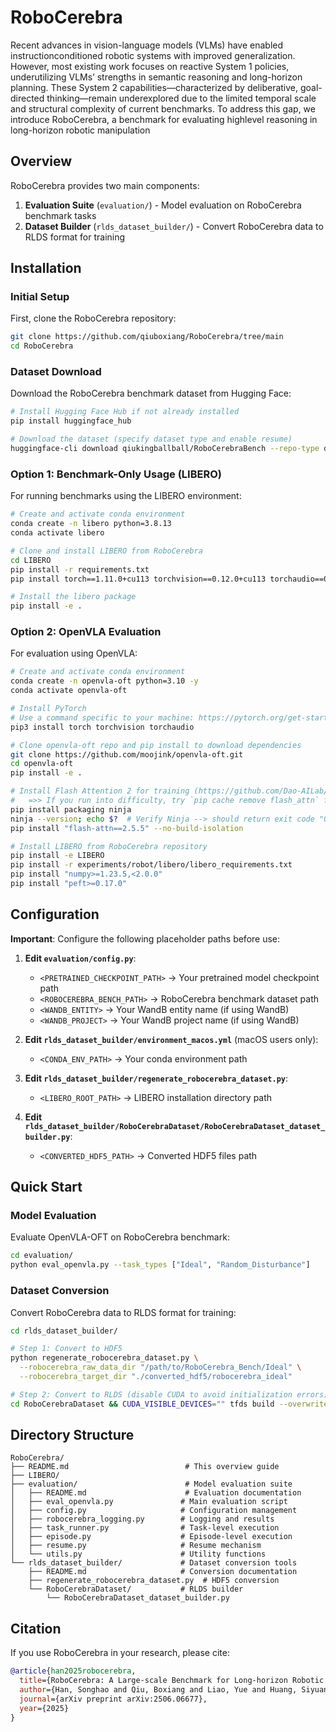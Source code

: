 # RoboCerebra

Recent advances in vision-language models (VLMs) have enabled instructionconditioned robotic systems with improved generalization. However, most existing work focuses on reactive System 1 policies, underutilizing VLMs’ strengths
in semantic reasoning and long-horizon planning. These System 2 capabilities—characterized by deliberative, goal-directed thinking—remain underexplored
due to the limited temporal scale and structural complexity of current benchmarks.
To address this gap, we introduce RoboCerebra, a benchmark for evaluating highlevel reasoning in long-horizon robotic manipulation

## Overview

RoboCerebra provides two main components:

1. **Evaluation Suite** (`evaluation/`) - Model evaluation on RoboCerebra benchmark tasks
2. **Dataset Builder** (`rlds_dataset_builder/`) - Convert RoboCerebra data to RLDS format for training

## Installation

### Initial Setup

First, clone the RoboCerebra repository:

```bash
git clone https://github.com/qiuboxiang/RoboCerebra/tree/main
cd RoboCerebra
```

### Dataset Download

Download the RoboCerebra benchmark dataset from Hugging Face:

```bash
# Install Hugging Face Hub if not already installed
pip install huggingface_hub

# Download the dataset (specify dataset type and enable resume)
huggingface-cli download qiukingballball/RoboCerebraBench --repo-type dataset --local-dir ./RoboCerebra_Bench --resume-download
```

### Option 1: Benchmark-Only Usage (LIBERO)

For running benchmarks using the LIBERO environment:

```bash
# Create and activate conda environment
conda create -n libero python=3.8.13
conda activate libero

# Clone and install LIBERO from RoboCerebra
cd LIBERO
pip install -r requirements.txt
pip install torch==1.11.0+cu113 torchvision==0.12.0+cu113 torchaudio==0.11.0 --extra-index-url https://download.pytorch.org/whl/cu113

# Install the libero package
pip install -e .
```

### Option 2: OpenVLA Evaluation

For evaluation using OpenVLA:

```bash
# Create and activate conda environment
conda create -n openvla-oft python=3.10 -y
conda activate openvla-oft

# Install PyTorch
# Use a command specific to your machine: https://pytorch.org/get-started/locally/
pip3 install torch torchvision torchaudio

# Clone openvla-oft repo and pip install to download dependencies
git clone https://github.com/moojink/openvla-oft.git
cd openvla-oft
pip install -e .

# Install Flash Attention 2 for training (https://github.com/Dao-AILab/flash-attention)
#   =>> If you run into difficulty, try `pip cache remove flash_attn` first
pip install packaging ninja
ninja --version; echo $?  # Verify Ninja --> should return exit code "0"
pip install "flash-attn==2.5.5" --no-build-isolation

# Install LIBERO from RoboCerebra repository
pip install -e LIBERO
pip install -r experiments/robot/libero/libero_requirements.txt
pip install "numpy>=1.23.5,<2.0.0"
pip install "peft>=0.17.0"
```

## Configuration

**Important**: Configure the following placeholder paths before use:

1. **Edit `evaluation/config.py`**:
   - `<PRETRAINED_CHECKPOINT_PATH>` → Your pretrained model checkpoint path
   - `<ROBOCEREBRA_BENCH_PATH>` → RoboCerebra benchmark dataset path
   - `<WANDB_ENTITY>` → Your WandB entity name (if using WandB)
   - `<WANDB_PROJECT>` → Your WandB project name (if using WandB)

2. **Edit `rlds_dataset_builder/environment_macos.yml`** (macOS users only):
   - `<CONDA_ENV_PATH>` → Your conda environment path

3. **Edit `rlds_dataset_builder/regenerate_robocerebra_dataset.py`**:
   - `<LIBERO_ROOT_PATH>` → LIBERO installation directory path

4. **Edit `rlds_dataset_builder/RoboCerebraDataset/RoboCerebraDataset_dataset_builder.py`**:
   - `<CONVERTED_HDF5_PATH>` → Converted HDF5 files path

## Quick Start

### Model Evaluation

Evaluate OpenVLA-OFT on RoboCerebra benchmark:

```bash
cd evaluation/
python eval_openvla.py --task_types ["Ideal", "Random_Disturbance"]
```

### Dataset Conversion

Convert RoboCerebra data to RLDS format for training:

```bash
cd rlds_dataset_builder/

# Step 1: Convert to HDF5
python regenerate_robocerebra_dataset.py \
  --robocerebra_raw_data_dir "/path/to/RoboCerebra_Bench/Ideal" \
  --robocerebra_target_dir "./converted_hdf5/robocerebra_ideal"

# Step 2: Convert to RLDS (disable CUDA to avoid initialization errors)
cd RoboCerebraDataset && CUDA_VISIBLE_DEVICES="" tfds build --overwrite
```

## Directory Structure

```
RoboCerebra/
├── README.md                          # This overview guide
├── LIBERO/
├── evaluation/                        # Model evaluation suite
│   ├── README.md                      # Evaluation documentation
│   ├── eval_openvla.py               # Main evaluation script
│   ├── config.py                     # Configuration management
│   ├── robocerebra_logging.py        # Logging and results
│   ├── task_runner.py                # Task-level execution
│   ├── episode.py                    # Episode-level execution
│   ├── resume.py                     # Resume mechanism
│   └── utils.py                      # Utility functions
└── rlds_dataset_builder/             # Dataset conversion tools
    ├── README.md                     # Conversion documentation
    ├── regenerate_robocerebra_dataset.py  # HDF5 conversion
    └── RoboCerebraDataset/           # RLDS builder
        └── RoboCerebraDataset_dataset_builder.py
```

## Citation

If you use RoboCerebra in your research, please cite:
```bibtex
@article{han2025robocerebra,
  title={RoboCerebra: A Large-scale Benchmark for Long-horizon Robotic Manipulation Evaluation},
  author={Han, Songhao and Qiu, Boxiang and Liao, Yue and Huang, Siyuan and Gao, Chen and Yan, Shuicheng and Liu, Si},
  journal={arXiv preprint arXiv:2506.06677},
  year={2025}
}
```